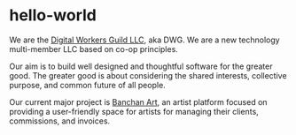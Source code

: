 # hello-world

We are the [Digital Workers Guild LLC](https://digitalworkersguild.com), aka DWG. We are a new technology multi-member LLC based on co-op principles. 

Our aim is to build well designed and thoughtful software for the greater good. The greater good is about considering the shared interests, collective purpose, and common future of all people.

Our current major project is [Banchan Art](https://github.com/digitalworkersguild/banchan), an artist platform focused on providing a user-friendly space for artists for managing their clients, commissions, and invoices.